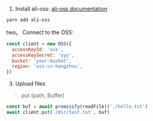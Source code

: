 1. Install ali-oss:
[ali-oss documentation](https://github.com/ali-sdk/ali-oss?spm=a2c63.p38356.879954.12.5534386bfcu0CP#summary)
```bash
yarn add ali-oss
```
two。 Connect to the OSS:
```js
const client = new OSS({
  accessKeyId: 'xxx',
  accessKeySecret: 'yyy',
  bucket: 'your-bucket',
  region: 'oss-cn-hangzhou',
})
```
3. Upload files
> put (path, Buffer)
```js
const buf = await promisify(readFile)('./hello.txt')
await client.put(`/dir/test.txt`, buf)
```